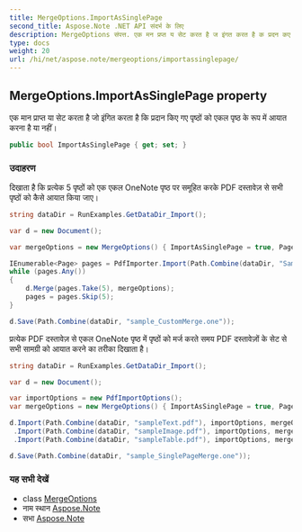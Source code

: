 ```yaml
---
title: MergeOptions.ImportAsSinglePage
second_title: Aspose.Note .NET API संदर्भ के लिए
description: MergeOptions संपत्त. एक मन प्रप्त य सेट करत है ज इंगत करत है क प्रदन कए गए पृष्ठं क एकल पृष्ठ के रूप में आयत करन है य नहं
type: docs
weight: 20
url: /hi/net/aspose.note/mergeoptions/importassinglepage/
---
```

## MergeOptions.ImportAsSinglePage property

एक मान प्राप्त या सेट करता है जो इंगित करता है कि प्रदान किए गए पृष्ठों को एकल पृष्ठ के रूप में आयात करना है या नहीं।

```csharp
public bool ImportAsSinglePage { get; set; }
```

### उदाहरण

दिखाता है कि प्रत्येक 5 पृष्ठों को एक एकल OneNote पृष्ठ पर समूहित करके PDF दस्तावेज़ से सभी पृष्ठों को कैसे आयात किया जाए।

```csharp
string dataDir = RunExamples.GetDataDir_Import();

var d = new Document();

var mergeOptions = new MergeOptions() { ImportAsSinglePage = true, PageSpacing = 100 };

IEnumerable<Page> pages = PdfImporter.Import(Path.Combine(dataDir, "SampleGrouping.pdf"));
while (pages.Any())
{
    d.Merge(pages.Take(5), mergeOptions);
    pages = pages.Skip(5);
}

d.Save(Path.Combine(dataDir, "sample_CustomMerge.one"));
```

प्रत्येक PDF दस्तावेज़ से एकल OneNote पृष्ठ में पृष्ठों को मर्ज करते समय PDF दस्तावेज़ों के सेट से सभी सामग्री को आयात करने का तरीका दिखाता है।

```csharp
string dataDir = RunExamples.GetDataDir_Import();

var d = new Document();

var importOptions = new PdfImportOptions();
var mergeOptions = new MergeOptions() { ImportAsSinglePage = true, PageSpacing = 100 };

d.Import(Path.Combine(dataDir, "sampleText.pdf"), importOptions, mergeOptions)
 .Import(Path.Combine(dataDir, "sampleImage.pdf"), importOptions, mergeOptions)
 .Import(Path.Combine(dataDir, "sampleTable.pdf"), importOptions, mergeOptions);

d.Save(Path.Combine(dataDir, "sample_SinglePageMerge.one"));
```

### यह सभी देखें

* class [MergeOptions](../)
* नाम स्थान [Aspose.Note](../../mergeoptions/)
* सभा [Aspose.Note](../../../)


